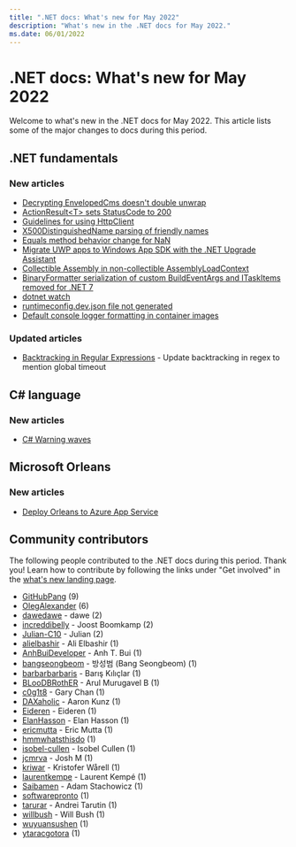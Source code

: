```yaml
---
title: ".NET docs: What's new for May 2022"
description: "What's new in the .NET docs for May 2022."
ms.date: 06/01/2022
---
```


# .NET docs: What's new for May 2022

Welcome to what's new in the .NET docs for May 2022. This article lists some of the major changes to docs during this period.

## .NET fundamentals

### New articles

- [Decrypting EnvelopedCms doesn't double unwrap](../core/compatibility/cryptography/7.0/decrypt-envelopedcms.md)
- [ActionResult\<T> sets StatusCode to 200](../core/compatibility/aspnet-core/6.0/actionresult-statuscode.md)
- [Guidelines for using HttpClient](../fundamentals/networking/httpclient-guidelines.md)
- [X500DistinguishedName parsing of friendly names](../core/compatibility/cryptography/7.0/x500-distinguished-names.md)
- [Equals method behavior change for NaN](../core/compatibility/core-libraries/7.0/equals-nan.md)
- [Migrate UWP apps to Windows App SDK with the .NET Upgrade Assistant](../core/porting/upgrade-assistant-uwp-framework.md)
- [Collectible Assembly in non-collectible AssemblyLoadContext](../core/compatibility/core-libraries/7.0/collectible-assemblies.md)
- [BinaryFormatter serialization of custom BuildEventArgs and ITaskItems removed for .NET 7](../core/compatibility/sdk/7.0/custom-serialization.md)
- [dotnet watch](../core/tools/dotnet-watch.md)
- [runtimeconfig.dev.json file not generated](../core/compatibility/sdk/6.0/runtimeconfigdev-file.md)
- [Default console logger formatting in container images](../core/compatibility/containers/6.0/console-formatter-default.md)

### Updated articles

- [Backtracking in Regular Expressions](../standard/base-types/backtracking-in-regular-expressions.md) - Update backtracking in regex to mention global timeout

## C# language

### New articles

- [C# Warning waves](../csharp/language-reference/compiler-messages/warning-waves.md)

## Microsoft Orleans

### New articles

- [Deploy Orleans to Azure App Service](../orleans/deployment/deploy-to-azure-app-service.md)

## Community contributors

The following people contributed to the .NET docs during this period. Thank you! Learn how to contribute by following the links under "Get involved" in the [what's new landing page](index.yml).

- [GitHubPang](https://github.com/GitHubPang) (9)
- [OlegAlexander](https://github.com/OlegAlexander) (6)
- [dawedawe](https://github.com/dawedawe) - dawe (2)
- [increddibelly](https://github.com/increddibelly) - Joost Boomkamp (2)
- [Julian-C10](https://github.com/Julian-C10) - Julian (2)
- [alielbashir](https://github.com/alielbashir) - Ali Elbashir (1)
- [AnhBuiDeveloper](https://github.com/AnhBuiDeveloper) - Anh T. Bui (1)
- [bangseongbeom](https://github.com/bangseongbeom) - 방성범 (Bang Seongbeom) (1)
- [barbarbarbaris](https://github.com/barbarbarbaris) - Barış Kılıçlar (1)
- [BLooDBRothER](https://github.com/BLooDBRothER) - Arul Murugavel B (1)
- [c0g1t8](https://github.com/c0g1t8) - Gary Chan (1)
- [DAXaholic](https://github.com/DAXaholic) - Aaron Kunz (1)
- [Eideren](https://github.com/Eideren) - Eideren (1)
- [ElanHasson](https://github.com/ElanHasson) - Elan Hasson (1)
- [ericmutta](https://github.com/ericmutta) - Eric Mutta (1)
- [hmmwhatsthisdo](https://github.com/hmmwhatsthisdo) (1)
- [isobel-cullen](https://github.com/isobel-cullen) - Isobel Cullen (1)
- [jcmrva](https://github.com/jcmrva) - Josh M (1)
- [kriwar](https://github.com/kriwar) - Kristofer Wårell (1)
- [laurentkempe](https://github.com/laurentkempe) - Laurent Kempé (1)
- [Saibamen](https://github.com/Saibamen) - Adam Stachowicz (1)
- [softwarepronto](https://github.com/softwarepronto) (1)
- [tarurar](https://github.com/tarurar) - Andrei Tarutin (1)
- [willbush](https://github.com/willbush) - Will Bush (1)
- [wuyuansushen](https://github.com/wuyuansushen) (1)
- [ytaracgotora](https://github.com/ytaracgotora) (1)
